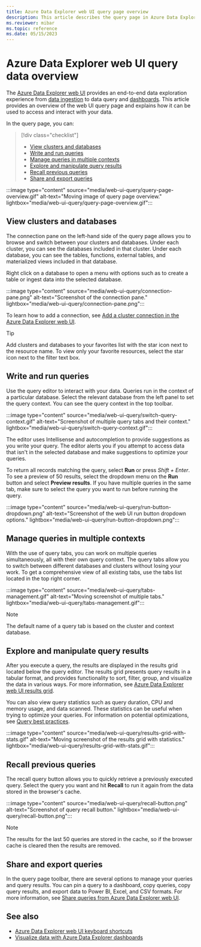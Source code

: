 ```yaml
---
title: Azure Data Explorer web UI query page overview
description: This article describes the query page in Azure Data Explorer web UI.
ms.reviewer: mibar
ms.topic: reference
ms.date: 05/15/2023
---
```


# Azure Data Explorer web UI query data overview

The [Azure Data Explorer web UI](https://dataexplorer.azure.com) provides an end-to-end data exploration experience from [data ingestion](ingest-data-wizard.md) to data query and [dashboards](azure-data-explorer-dashboards.md). This article provides an overview of the web UI query page and explains how it can be used to access and interact with your data.

In the query page, you can:

> [!div class="checklist"]
>
> * [View clusters and databases](#view-clusters-and-databases)
> * [Write and run queries](#write-and-run-queries)
> * [Manage queries in multiple contexts](#manage-queries-in-multiple-contexts)
> * [Explore and manipulate query results](#explore-and-manipulate-query-results)
> * [Recall previous queries](#recall-previous-queries)
> * [Share and export queries](#share-and-export-queries)

:::image type="content" source="media/web-ui-query/query-page-overview.gif" alt-text="Moving image of query page overview." lightbox="media/web-ui-query/query-page-overview.gif":::

## View clusters and databases

The connection pane on the left-hand side of the query page allows you to browse and switch between your clusters and databases. Under each cluster, you can see the databases included in that cluster. Under each database, you can see the tables, functions, external tables, and materialized views included in that database.

Right click on a database to open a menu with options such as to create a table or ingest data into the selected database.

:::image type="content" source="media/web-ui-query/connection-pane.png" alt-text="Screenshot of the connection pane." lightbox="media/web-ui-query/connection-pane.png":::

To learn how to add a connection, see [Add a cluster connection in the Azure Data Explorer web UI](add-cluster-connection.md).

> [!TIP]
> Add clusters and databases to your favorites list with the star icon next to the resource name. To view only your favorite resources, select the star icon next to the filter text box.

## Write and run queries

Use the query editor to interact with your data. Queries run in the context of a particular database. Select the relevant database from the left panel to set the query context. You can see the query context in the top toolbar.

:::image type="content" source="media/web-ui-query/switch-query-context.gif" alt-text="Screenshot of multiple query tabs and their context." lightbox="media/web-ui-query/switch-query-context.gif":::

The editor uses Intellisense and autocompletion to provide suggestions as you write your query. The editor alerts you if you attempt to access data that isn't in the selected database and make suggestions to optimize your queries.

To return all records matching the query, select **Run** or press *Shift + Enter*. To see a preview of 50 results, select the dropdown menu on the **Run** button and select **Preview results**. If you have multiple queries in the same tab, make sure to select the query you want to run before running the query.

:::image type="content" source="media/web-ui-query/run-button-dropdown.png" alt-text="Screenshot of the web UI run button dropdown options." lightbox="media/web-ui-query/run-button-dropdown.png":::

## Manage queries in multiple contexts

With the use of query tabs, you can work on multiple queries simultaneously, all with their own query context. The query tabs allow you to switch between different databases and clusters without losing your work. To get a comprehensive view of all existing tabs, use the tabs list located in the top right corner.

:::image type="content" source="media/web-ui-query/tabs-management.gif" alt-text="Moving screenshot of multiple tabs." lightbox="media/web-ui-query/tabs-management.gif":::

> [!NOTE]
> The default name of a query tab is based on the cluster and context database.

## Explore and manipulate query results

After you execute a query, the results are displayed in the results grid located below the query editor. The results grid presents query results in a tabular format, and provides functionality to sort, filter, group, and visualize the data in various ways. For more information, see [Azure Data Explorer web UI results grid](web-results-grid.md).

You can also view query statistics such as query duration, CPU and memory usage, and data scanned. These statistics can be useful when trying to optimize your queries. For information on potential optimizations, see [Query best practices](kusto/query/best-practices.md).

:::image type="content" source="media/web-ui-query/results-grid-with-stats.gif" alt-text="Moving screenshot of the results grid with statistics." lightbox="media/web-ui-query/results-grid-with-stats.gif":::

## Recall previous queries

The recall query button allows you to quickly retrieve a previously executed query. Select the query you want and hit **Recall** to run it again from the data stored in the browser's cache.

:::image type="content" source="media/web-ui-query/recall-button.png" alt-text="Screenshot of query recall button." lightbox="media/web-ui-query/recall-button.png":::

> [!NOTE]
> The results for the last 50 queries are stored in the cache, so if the browser cache is cleared then the results are removed.

## Share and export queries

In the query page toolbar, there are several options to manage your queries and query results. You can pin a query to a dashboard, copy queries, copy query results, and export data to Power BI, Excel, and CSV formats. For more information, see [Share queries from Azure Data Explorer web UI](web-share-queries.md).

## See also

* [Azure Data Explorer web UI keyboard shortcuts](web-ui-query-keyboard-shortcuts.md)
* [Visualize data with Azure Data Explorer dashboards](azure-data-explorer-dashboards.md)
